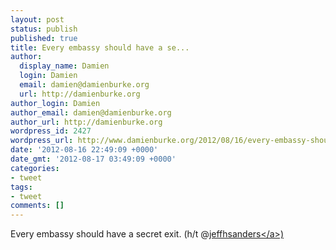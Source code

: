 ```yaml
---
layout: post
status: publish
published: true
title: Every embassy should have a se...
author:
  display_name: Damien
  login: Damien
  email: damien@damienburke.org
  url: http://damienburke.org
author_login: Damien
author_email: damien@damienburke.org
author_url: http://damienburke.org
wordpress_id: 2427
wordpress_url: http://www.damienburke.org/2012/08/16/every-embassy-should-have-a-se/
date: '2012-08-16 22:49:09 +0000'
date_gmt: '2012-08-17 03:49:09 +0000'
categories:
- tweet
tags:
- tweet
comments: []
---
```

<p>Every embassy should have a secret exit. (h&#47;t @<a href="http:&#47;&#47;twitter.com&#47;jeffhsanders" class="aktt_username">jeffhsanders<&#47;a>)</p>
